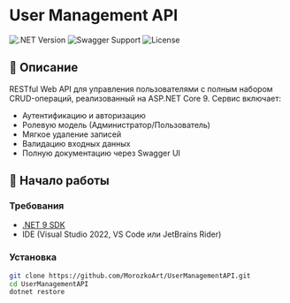 # User Management API

![.NET Version](https://img.shields.io/badge/.NET-9.0-blue)
![Swagger Support](https://img.shields.io/badge/Swagger-UI-green)
![License](https://img.shields.io/badge/license-MIT-brightgreen)

## 📝 Описание

RESTful Web API для управления пользователями с полным набором CRUD-операций, реализованный на ASP.NET Core 9. Сервис включает:

- Аутентификацию и авторизацию
- Ролевую модель (Администратор/Пользователь)
- Мягкое удаление записей
- Валидацию входных данных
- Полную документацию через Swagger UI

## 🚀 Начало работы

### Требования

- [.NET 9 SDK](https://dotnet.microsoft.com/download/dotnet/9.0)
- IDE (Visual Studio 2022, VS Code или JetBrains Rider)

### Установка

```bash
git clone https://github.com/MorozkoArt/UserManagementAPI.git
cd UserManagementAPI
dotnet restore
